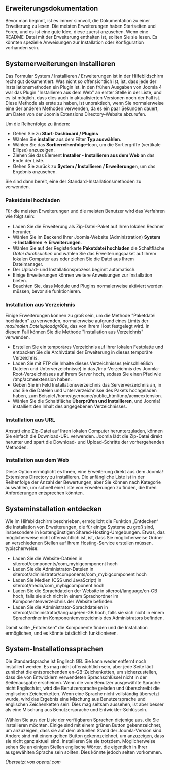 <!-- Filename: Installing_an_extension / Display title: Eine Erweiterung installieren  -->

## Erweiterungsdokumentation

Bevor man beginnt, ist es immer sinnvoll, die Dokumentation zu einer Erweiterung zu lesen. Die meisten Erweiterungen haben Startseiten und Foren, und es ist eine gute Idee, diese zuerst anzusehen. Wenn eine README-Datei mit der Erweiterung enthalten ist, sollten Sie sie lesen. Es könnten spezielle Anweisungen zur Installation oder Konfiguration vorhanden sein.

## Systemerweiterungen installieren

Das Formular System / Installieren / Erweiterungen ist in der Hilfebildschirm recht gut dokumentiert. Was nicht so offensichtlich ist, ist, dass jede der Installationsmethoden ein Plugin ist. In den frühen Ausgaben von Joomla 4 war das Plugin "Installieren aus dem Web" an erster Stelle in der Liste, und es ist möglich, dass dies auch in aktualisierten Versionen noch der Fall ist. Diese Methode als erste zu haben, ist unpraktisch, wenn Sie normalerweise eine der anderen Methoden verwenden, da es ein paar Sekunden dauert, um Daten von der Joomla Extensions Directory-Website abzurufen.

Um die Reihenfolge zu ändern:

- Gehen Sie zu **Start-Dashboard / Plugins**
- Wählen Sie **installer** aus dem Filter **Typ auswählen**.
- Wählen Sie das **Sortierreihenfolge**-Icon, um die Sortiergriffe
  (vertikale Ellipse) anzuzeigen.
- Ziehen Sie das Element **Installer - Installieren aus dem Web** an das
  Ende der Liste.
- Gehen Sie zurück zu **System / Installieren / Erweiterungen**, um das Ergebnis anzusehen.

Sie sind dann bereit, eine der Standard-Installationsmethoden zu verwenden.

### Paketdatei hochladen

Für die meisten Erweiterungen und die meisten Benutzer wird das Verfahren wie folgt sein:

- Laden Sie die Erweiterung als Zip-Datei-Paket auf Ihren lokalen Rechner herunter.
- Wählen Sie im Backend Ihrer Joomla-Website (Administration)
  **System → Installieren → Erweiterungen**.
- Wählen Sie auf der Registerkarte **Paketdatei hochladen** die Schaltfläche *Datei durchsuchen*
  und wählen Sie das Erweiterungspaket auf Ihrem lokalen Computer aus oder ziehen Sie
  die Datei aus Ihrem Dateimanager.
- Der Upload- und Installationsprozess beginnt automatisch.
- Einige Erweiterungen können weitere Anweisungen zur Installation bieten.
- Beachten Sie, dass Module und Plugins normalerweise aktiviert werden müssen,
  bevor sie funktionieren.

### Installation aus Verzeichnis

Einige Erweiterungen können zu groß sein, um die Methode "Paketdatei hochladen" zu verwenden, normalerweise aufgrund eines Limits der *maximalen Dateiuploadgröße*, das von Ihrem Host festgelegt wird. In diesem Fall können Sie die Methode "Installation aus Verzeichnis" verwenden.

- Erstellen Sie ein temporäres Verzeichnis auf Ihrer lokalen Festplatte und entpacken Sie die
  Archivdatei der Erweiterung in dieses temporäre Verzeichnis.
- Laden Sie mit FTP die Inhalte dieses Verzeichnisses (einschließlich Dateien und
  Unterverzeichnisse) in das /tmp-Verzeichnis des Joomla-Root-Verzeichnisses auf Ihrem Server hoch, sodass
  Sie einen Pfad wie /tmp/acmeextension haben.
- Geben Sie im Feld Installationsverzeichnis das Serververzeichnis an, in das Sie
  die Dateien und Unterverzeichnisse des Pakets hochgeladen haben, zum Beispiel
  /home/username/public_html/tmp/acmeextension.
- Wählen Sie die Schaltfläche **Überprüfen und Installieren**, und Joomla! installiert
  den Inhalt des angegebenen Verzeichnisses.

### Installation aus URL

Anstatt eine Zip-Datei auf Ihren lokalen Computer herunterzuladen, können Sie einfach die
Download-URL verwenden. Joomla lädt die Zip-Datei direkt herunter und spart die Download-
und Upload-Schritte der vorhergehenden Methoden.

### Installation aus dem Web

Diese Option ermöglicht es Ihnen, eine Erweiterung direkt aus dem Joomla!
Extensions Directory zu installieren. Die anfängliche Liste ist in der Reihenfolge der Anzahl der Bewertungen, aber
Sie können nach Kategorie auswählen, um schnell eine Liste von Erweiterungen zu finden, die Ihren
Anforderungen entsprechen könnten.

## Systeminstallation entdecken

Wie im Hilfebildschirm beschrieben, ermöglicht die Funktion „Entdecken“ die Installation von Erweiterungen, die für einige Systeme zu groß sind, insbesondere in kostengünstigen Shared-Hosting-Umgebungen. Etwas, das möglicherweise nicht offensichtlich ist, ist, dass Sie möglicherweise Ordner an verschiedenen Stellen auf Ihrem Hosting-Service erstellen müssen, typischerweise:

- Laden Sie die Website-Dateien in siteroot/components/com_mybigcomponent hoch
- Laden Sie die Administrator-Dateien in siteroot/administrator/components/com_mybigcomponent hoch
- Laden Sie Medien (CSS und JavaScript) in siteroot/media/com_mybigcomponent hoch
- Laden Sie die Sprachdateien der Website in siteroot/language/en-GB hoch, falls sie sich nicht in einem Sprachordner im Komponentenverzeichnis der Website befinden.
- Laden Sie die Administrator-Sprachdateien in siteroot/administrator/language/en-GB hoch, falls sie sich nicht in einem Sprachordner im Komponentenverzeichnis des Administrators befinden.

Damit sollte „Entdecken“ die Komponente finden und die Installation ermöglichen, und es könnte tatsächlich funktionieren.

## System-Installationssprachen

Die Standardsprache ist Englisch GB. Sie kann weder entfernt noch installiert werden. Es mag nicht offensichtlich sein, aber jede Seite lädt zunächst die entsprechenden en-GB-Zeichenketten, um sicherzustellen, dass die von Entwicklern verwendeten Sprachschlüssel nicht in der Seitenausgabe erscheinen. Wenn die vom Benutzer ausgewählte Sprache nicht Englisch ist, wird die Benutzersprache geladen und überschreibt die englischen Zeichenketten. Wenn eine Sprache nicht vollständig übersetzt wurde, wird das Ergebnis eine Mischung aus Benutzersprache und englischen Zeichenketten sein. Dies mag seltsam aussehen, ist aber besser als eine Mischung aus Benutzersprache und Entwickler-Schlüsseln.

Wählen Sie aus der Liste der verfügbaren Sprachen diejenige aus, die Sie installieren möchten. Einige sind mit einem grünen Button gekennzeichnet, um anzuzeigen, dass sie auf dem aktuellen Stand der Joomla-Version sind. Andere sind mit einem gelben Button gekennzeichnet, um anzuzeigen, dass sie nicht ganz aktuell sind. Installieren Sie sie trotzdem. Möglicherweise sehen Sie an einigen Stellen englische Wörter, die eigentlich in Ihrer ausgewählten Sprache sein sollten. Dies könnte jedoch selten vorkommen.

*Übersetzt von openai.com*

